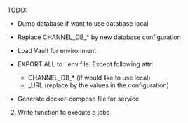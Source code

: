 TODO:
- Dump database if want to use database local
- Replace CHANNEL_DB_* by new database configuration
- Load Vault for environment
- EXPORT ALL to .<environemt>.env file. Except following attr:

  + CHANNEL_DB_* (if would like to use local)
  + <dependency>_URL (replace by the values in the configuration)

- Generate docker-compose file for service

2. Write function to execute a jobs